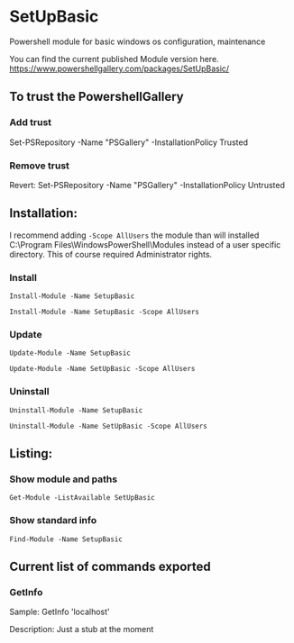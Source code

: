 # SetUpBasic
Powershell module for basic windows os configuration, maintenance

You can find the current published Module version here. https://www.powershellgallery.com/packages/SetUpBasic/

## To trust the PowershellGallery

### Add trust
Set-PSRepository -Name "PSGallery" -InstallationPolicy Trusted

### Remove trust
Revert: Set-PSRepository -Name "PSGallery" -InstallationPolicy Untrusted

## Installation:
I recommend adding `-Scope AllUsers` the module than will installed C:\Program Files\WindowsPowerShell\Modules instead of a user specific directory. This of course required Administrator rights.

### Install
```
Install-Module -Name SetupBasic
```
```
Install-Module -Name SetupBasic -Scope AllUsers
```

### Update
```
Update-Module -Name SetupBasic
```
```
Update-Module -Name SetUpBasic -Scope AllUsers
```

### Uninstall
```
Uninstall-Module -Name SetupBasic
```
```
Uninstall-Module -Name SetUpBasic -Scope AllUsers
```


## Listing:

### Show module and paths
```
Get-Module -ListAvailable SetUpBasic
```

### Show standard info
```
Find-Module -Name SetupBasic
```

## Current list of commands exported

### GetInfo
Sample: GetInfo 'localhost'

Description: Just a stub at the moment




